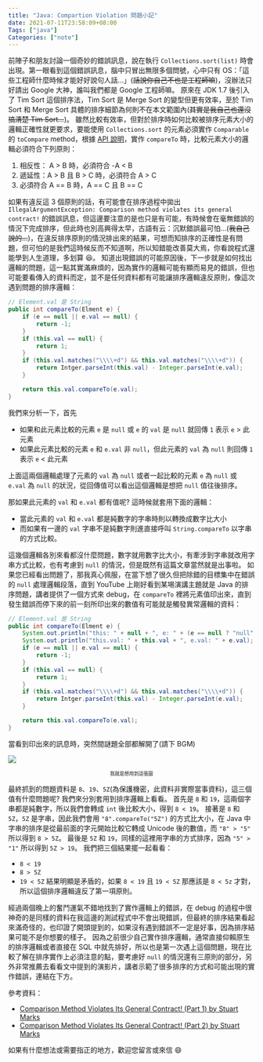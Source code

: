 ```yaml
---
title: "Java: Compartion Violation 問題小記"
date: 2021-07-11T23:58:09+08:00
Tags: ["java"]
Categories: ["note"]
---
```


前陣子和朋友討論一個奇妙的錯誤訊息，說在執行 `Collections.sort(list)` 時會出現。第一眼看到這個錯誤訊息，腦中只冒出無限多個問號，心中只有 OS：「這些工程師什麼時候才能好好說句人話...」(~~話說你自己不也是工程師嘛~~)，沒辦法只好請出 Google 大神，誰叫我們都是 Google 工程師嘛。
原來在 JDK 1.7 後引入了 Tim Sort 這個排序法，Tim Sort 是 Merge Sort 的變型但更有效率，至於 Tim Sort 和 Merge Sort 具體的排序細節為何則不在本文範圍內(~~其實是我自己也還沒搞清楚 Tim Sort…~~)。
雖然比較有效率，但對於排序時如何比較被排序元素大小的邏輯正確性就更要求，要能使用 `Collections.sort` 的元素必須實作 `Comparable` 的 `toCompare` method，根據 [API 說明](https://docs.oracle.com/javase/7/docs/api/java/lang/Comparable.html#compareTo(T))，實作 `compareTo` 時，比較元素大小的邏輯必須符合下列原則：

1. 相反性： A > B 時，必須符合 -A < B
2. 遞延性：A > B 且 B > C 時，必須符合 A > C
3. 必須符合 A == B 時，A == C 且 B == C

如果有違反這 3 個原則的話，有可能會在排序過程中拋出 `IllegalArgumentException: Comparison method violates its general contract!` 的錯誤訊息，但這邊要注意的是也只是有可能，有時候會在毫無錯誤的情況下完成排序，但此時也別高興得太早，古語有云：沉默錯誤最可怕…(~~我自己說的…~~)，在違反排序原則的情況排出來的結果，可想而知排序的正確性是有問題，但可怕的是我們這時候反而不知道啊，所以知錯能改善莫大焉，你看說程式還能學到人生道理，多划算 😆。
知道出現錯誤的可能原因後，下一步就是如何找出邏輯的問題，這一點其實滿麻煩的，因為實作的邏輯可能有顯而易見的錯誤，但也可能要看傳入的資料而定，並不是任何資料都有可能讓排序邏輯違反原則，像這次遇到問題的排序邏輯：

```java
// Element.val 是 String
public int compareTo(Elment e) {
    if (e == null || e.val == null) {
        return -1;
    }
    if (this.val == null) {
        return 1;
    }
    if (this.val.matches("\\\\+d") && this.val.matches("\\\\+d")) {
        return Intger.parseInt(this.val) - Integer.parseInt(e.val);
    }

    return this.val.compareTo(e.val);
}

```

我們來分析一下，首先

- 如果和此元素比較的元素 `e` 是 `null` 或 `e` 的 `val` 是 `null` 就回傳 `1` 表示 `e` > 此元素
- 如果此元素比較的元素 `e` 和 `e.val` 非 `null`，但此元素的 `val` 為 `null` 則回傳 `1` 表示 `e` < 此元素

上面這兩個邏輯處理了元素的 `val` 為 `null` 或者一起比較的元素 `e` 為 `null` 或 `e.val` 為 `null` 的狀況，從回傳值可以看出這個邏輯是想把 `null` 值往後排序。

那如果此元素的 `val` 和 `e.val` 都有值呢? 這時候就套用下面的邏輯：

- 當此元素的 `val` 和 `e.val` 都是純數字的字串時則以轉換成數字比大小
- 而如果有一邊的 `val` 字串不是純數字則進直接呼叫 `String.compareTo` 以字串的方式比較。

這幾個邏輯各別來看都沒什麼問題，數字就用數字比大小，有牽涉到字串就改用字串方式比較，也有考慮到 `null` 的情況，但是既然有這篇文章當然就是出事啦。
如果您已經看出問題了，那我真心佩服，在當下想了很久但把除錯的目標集中在錯誤的 `null` 處理邏輯段落，直到 YouTube 上剛好看到某埸演講主題就是 Java 的排序問題，講者提供了一個方式來 debug，在 `compareTo` 裡將元素值印出來，直到發生錯誤而停下來的前一刻所印出來的數值有可能就是觸發異常邏輯的資料：

```java
// Element.val 是 String
public int compareTo(Elment e) {
    System.out.println("this: " + null + ", e: " + (e == null ? "null" : e));
    System.out.println("this.val: " + this.val + ", e.val: " + e.val);
    if (e == null || e.val == null) {
        return -1;
    }
    if (this.val == null) {
        return 1;
    }
    if (this.val.matches("\\\\+d") && this.val.matches("\\\\+d")) {
        return Intger.parseInt(this.val) - Integer.parseInt(e.val);
    }

    return this.val.compareTo(e.val);
}

```

當看到印出來的訊息時，突然間謎題全部都解開了(請下 BGM)

![](../../img/blog/buster.jpg)
<p style="font-size: 0.7em;" align = "center">
我就是想用到這張圖
</p>

最終抓到的問題資料是 `8`、`19`、`5Z`(為保護機密，此資料非實際當事資料)，這三個值有什麼問題呢? 我們來分別套用到排序邏輯上看看。
首先是 `8` 和 `19`，這兩個字串都是純數字，所以我們會轉成 `int` 後比較大小，得到 `8 < 19`。
接著是 `8` 和 `5Z`，`5Z` 是字串，因此我們會用 `"8".compareTo("5Z")` 的方式比大小，在 Java 中字串的排序是從最前面的字元開始比較它轉成 Unicode 後的數值，而 `"8" > "5"` 所以得到 `8 > 5Z`。
最後是 `5Z` 和 `19`，同樣的這裡用字串的方式排序，因為 `"5" > "1"` 所以得到 `5Z > 19`。
我們把三個結果擺一起看看：

- `8 < 19`
- `8 > 5Z`
- `19 < 5Z`
結果明顯是矛盾的，如果 `8 < 19` 且 `19 < 5Z` 那應該是 `8 < 5z` 才對，所以這個排序邏輯違反了第一項原則。

經過兩個晚上的奮鬥運氣不錯地找到了實作邏輯上的錯誤，在 debug 的過程中很神奇的是同樣的資料在我這邊的測試程式中不會出現錯誤，但最終的排序結果看起來滿奇怪的，也印證了開頭提到的，如果沒有遇到錯誤不一定是好事，因為排序結果可能不是你想要的樣子。
因為之前很少自己實作排序邏輯，通常直接仰賴原生的排序邏輯或者直接在 SQL 中就先排好，所以也是第一次遇上這個問題，現在比較了解在排序實作上必須注意的點，要考慮好 `null` 的情況還有三原則的部分，另外非常推薦去看看文中提到的演影片，講者示範了很多排序的方式和可能出現的實作錯誤，連結在下方。

參考資料：

- [Comparison Method Violates Its General Contract! (Part 1) by Stuart Marks](https://youtu.be/Enwbh6wpnYs)
- [Comparison Method Violates Its General Contract! (Part 2) by Stuart Marks](https://youtu.be/bvnmbRo7a1Y)

如果有什麼想法或需要指正的地方，歡迎您留言或來信 😄